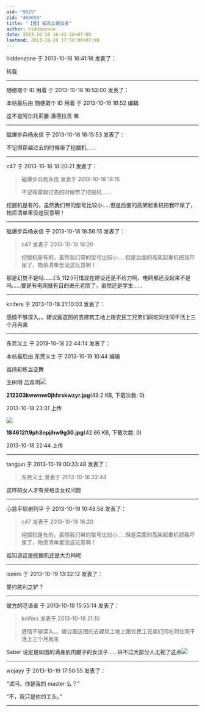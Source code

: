 ```yaml
---
aid: "9025"
zid: "469658"
title: "【图】临高女建设者"
author: hiddenzone
date: 2013-10-18 16:41:18+07:00
lastmod: 2013-10-19 17:50:00+07:00
---
```


hiddenzone 于 2013-10-18 16:41:18 发表了：

转载

---

随便取个 ID 用着 于 2013-10-18 16:52:00 发表了：

本帖最后由 随便取个 ID 用着 于 2013-10-18 16:52 编辑

这不是阿尔托莉雅·潘德拉贡 嘛

---

磁爆步兵杨永信 于 2013-10-18 18:15:53 发表了：

不记得穿越过去的时候带了挖掘机……

---

c47 于 2013-10-18 18:20:21 发表了：

> 磁爆步兵杨永信 发表于 2013-10-18 18:15
>
> 不记得穿越过去的时候带了挖掘机……

挖掘机是有的，虽然我们带的型号比较小.....但是后面的高架起重机把我吓尿了，物资清单里没这玩意啊！

---

磁爆步兵杨永信 于 2013-10-18 18:56:13 发表了：

> c47 发表于 2013-10-18 18:20
>
> 挖掘机是有的，虽然我们带的型号比较小.....但是后面的高架起重机把我吓尿了，物资清单里没这玩意啊！

那是幻觉不是吗……{:5_112:}可惜现在建设还是不给力啊，电网都还没起来不是吗……要是有电网就有目的进元老院了，虽然还是学生……

---

knifers 于 2013-10-18 21:10:03 发表了：

感情不够深入。。建议画这图的去建筑工地上跟农民工兄弟们同吃同住同干活上三个月再来

---

东莞义士 于 2013-10-18 22:44:14 发表了：

本帖最后由 东莞义士 于 2013-10-19 10:44 编辑

谁持彩练当空舞

王树明 吕双明![](/9025/233108c5g9eeenww35n35n.jpg)

**212203kwwmw0jhhrskwzyr.jpg**(49.2 KB, 下载次数: 0)

2013-10-18 23:31 上传

![](/9025/2244127gvogcjcdcv70j0g.jpg)

**184612ft9ph3npjihw9g30.jpg**(42.66 KB, 下载次数: 0)

2013-10-18 22:44 上传

---

tangjun 于 2013-10-19 00:33:48 发表了：

> 东莞义士 发表于 2013-10-18 22:44

这样的女人才有资格谈女权问题

---

心慈手软谢列平 于 2013-10-19 10:48:58 发表了：

> c47 发表于 2013-10-18 18:20
>
> 挖掘机是有的，虽然我们带的型号比较小.....但是后面的高架起重机把我吓尿了，物资清单里没这玩意啊！

谁知道这是挖掘机还是大力神呢

---

iszero 于 2013-10-19 13:32:12 发表了：

誓约胜利之铲？

---

彼方的呓语者 于 2013-10-19 15:55:14 发表了：

> knifers 发表于 2013-10-18 21:10
>
> 感情不够深入。。建议画这图的去建筑工地上跟农民工兄弟们同吃同住同干活上三个月再来

Saber 设定是如图的满身肌肉腱子的女汉子……只不过大部分人无视了这点![](http://imgsrc.baidu.com/forum/pic/item/75db3740944a331c42a9adb4.jpg)

---

wojayy 于 2013-10-19 17:50:55 发表了：

“试问，你是我的 master 么？”

“不，我只是你的工头。”

---
